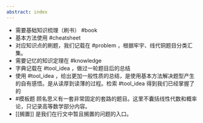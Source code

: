 ```yaml
---
abstract: index
---
```

- 需要基础知识梳理（刷书） #book
- 基本方法使用 #cheatsheet 
- 对应知识点的刷题，我们记载在 #problem ，根据牢宇、线代铜题目分类汇集。
- 需要记忆的知识定理在 #knowledge
- 字典记载在 #tool_idea ，做过一轮题目后的总结
- 使用 #tool_idea ，给出更加一般性质的总结，是使用基本方法解决题型产生的自有感悟。是从读厚到读薄的过程。检索 #tool_idea 得到我们已经掌握了的
- #模板题 顾名思义有一套非常固定的套路的题目。这里不囊括线性代数和概率论，只记录高等数学部分内容。
- [[搁置]] 是我们在行文中暂且搁置的问题的入口。